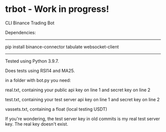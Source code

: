 # trbot - Work in progress!

CLI Binance Trading Bot

Dependencies:

---

pip install binance-connector tabulate websocket-client

---

Tested using Python 3.9.7.

Does tests using RSI14 and MA25.


in a folder with bot.py you need:

real.txt, containing your public api key on line 1 and secret key on line 2

test.txt, containing your test server api key on line 1 and secret key on line 2

vassets.txt, containing a float (local testing USDT)

If you're wondering, the test server key in old commits is my real test server key. The real key doesn't exist.

